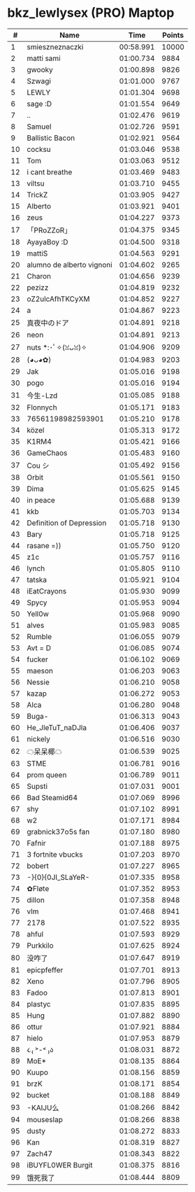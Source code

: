 # bkz_lewlysex (PRO) Maptop

|  # | Name | Time | Points |
|-------------- | -------------- | -------------- | -------------- | 
| 1 | smieszneznaczki | 00:58.991 | 10000 | 
| 2 | matti sami | 01:00.734 | 9884 | 
| 3 | gwooky | 01:00.898 | 9826 | 
| 4 | Szwagi | 01:01.000 | 9767 | 
| 5 | LEWLY | 01:01.304 | 9698 | 
| 6 | sage :D | 01:01.554 | 9649 | 
| 7 | .. | 01:02.476 | 9619 | 
| 8 | Samuel | 01:02.726 | 9591 | 
| 9 | Ballistic Bacon | 01:02.921 | 9564 | 
| 10 | cocksu | 01:03.046 | 9538 | 
| 11 | Tom | 01:03.063 | 9512 | 
| 12 | i cant breathe | 01:03.469 | 9483 | 
| 13 | viltsu | 01:03.710 | 9455 | 
| 14 | TrickZ | 01:03.905 | 9427 | 
| 15 | Alberto | 01:03.921 | 9401 | 
| 16 | zeus | 01:04.227 | 9373 | 
| 17 | 「PRoZZoR」 | 01:04.375 | 9345 | 
| 18 | AyayaBoy :D | 01:04.500 | 9318 | 
| 19 | mattiS | 01:04.563 | 9291 | 
| 20 | alumno de alberto vignoni | 01:04.602 | 9265 | 
| 21 | Charon | 01:04.656 | 9239 | 
| 22 | pezizz | 01:04.819 | 9232 | 
| 23 | oZ2ulcAfhTKCyXM | 01:04.852 | 9227 | 
| 24 | a | 01:04.867 | 9223 | 
| 25 | 真夜中のドア | 01:04.891 | 9218 | 
| 26 | neon | 01:04.891 | 9213 | 
| 27 | nuts *:･ﾟ✧(ꈍᴗꈍ)✧ | 01:04.906 | 9209 | 
| 28 | (◕ᴗ◕✿) | 01:04.983 | 9203 | 
| 29 | Jak | 01:05.016 | 9198 | 
| 30 | pogo | 01:05.016 | 9194 | 
| 31 | 今生-Lzd | 01:05.085 | 9188 | 
| 32 | Flonnych | 01:05.171 | 9183 | 
| 33 | 76561198982593901 | 01:05.210 | 9178 | 
| 34 | közel | 01:05.313 | 9172 | 
| 35 | K1RM4 | 01:05.421 | 9166 | 
| 36 | GameChaos | 01:05.483 | 9160 | 
| 37 | Cou シ | 01:05.492 | 9156 | 
| 38 | Orbit | 01:05.561 | 9150 | 
| 39 | Dima | 01:05.625 | 9145 | 
| 40 | in peace | 01:05.688 | 9139 | 
| 41 | kkb | 01:05.703 | 9134 | 
| 42 | Definition of Depression | 01:05.718 | 9130 | 
| 43 | Bary | 01:05.718 | 9125 | 
| 44 | rasane =)) | 01:05.750 | 9120 | 
| 45 | z1c | 01:05.757 | 9116 | 
| 46 | lynch | 01:05.805 | 9110 | 
| 47 | tatska | 01:05.921 | 9104 | 
| 48 | iEatCrayons | 01:05.930 | 9099 | 
| 49 | Spycy | 01:05.953 | 9094 | 
| 50 | Yell0w | 01:05.968 | 9090 | 
| 51 | alves | 01:05.983 | 9085 | 
| 52 | Rumble | 01:06.055 | 9079 | 
| 53 | Avt = D | 01:06.085 | 9074 | 
| 54 | fucker | 01:06.102 | 9069 | 
| 55 | maeson | 01:06.203 | 9063 | 
| 56 | Nessie | 01:06.210 | 9058 | 
| 57 | kazap | 01:06.272 | 9053 | 
| 58 | Alca | 01:06.280 | 9048 | 
| 59 | Buga- | 01:06.313 | 9043 | 
| 60 | He_JleTuT_naDJla | 01:06.406 | 9037 | 
| 61 | nickely | 01:06.516 | 9030 | 
| 62 | ☁呆呆椰☁ | 01:06.539 | 9025 | 
| 63 | STME | 01:06.781 | 9016 | 
| 64 | prom queen | 01:06.789 | 9011 | 
| 65 | Supsti | 01:07.031 | 9001 | 
| 66 | Bad Steamid64 | 01:07.069 | 8996 | 
| 67 | shy | 01:07.102 | 8991 | 
| 68 | w2 | 01:07.171 | 8984 | 
| 69 | grabnick37o5s fan | 01:07.180 | 8980 | 
| 70 | Fafnir | 01:07.188 | 8975 | 
| 71 | 3 fortnite vbucks | 01:07.203 | 8970 | 
| 72 | bobert | 01:07.227 | 8965 | 
| 73 | -}{0}{0JI_SLaYeR- | 01:07.335 | 8958 | 
| 74 | ✿Fløte | 01:07.352 | 8953 | 
| 75 | dillon | 01:07.358 | 8948 | 
| 76 | vlm | 01:07.468 | 8941 | 
| 77 | 2178 | 01:07.522 | 8935 | 
| 78 | ahful | 01:07.593 | 8929 | 
| 79 | Purkkilo | 01:07.625 | 8924 | 
| 80 | 没咋了 | 01:07.647 | 8919 | 
| 81 | epicpfeffer | 01:07.701 | 8913 | 
| 82 | Xeno | 01:07.796 | 8905 | 
| 83 | Fadoo | 01:07.813 | 8901 | 
| 84 | plastyc | 01:07.835 | 8895 | 
| 85 | Hung | 01:07.882 | 8890 | 
| 86 | ottur | 01:07.921 | 8884 | 
| 87 | hielo | 01:07.953 | 8879 | 
| 88 | ૮₍ ˃-˂ ₎ა | 01:08.031 | 8872 | 
| 89 | MoE* | 01:08.135 | 8864 | 
| 90 | Kuupo | 01:08.156 | 8859 | 
| 91 | brzK | 01:08.171 | 8854 | 
| 92 | bucket | 01:08.188 | 8849 | 
| 93 | -KAIJU么 | 01:08.266 | 8842 | 
| 94 | mouseslap | 01:08.266 | 8838 | 
| 95 | dusty | 01:08.272 | 8833 | 
| 96 | Kan | 01:08.319 | 8827 | 
| 97 | Zach47 | 01:08.343 | 8822 | 
| 98 | iBUYFL0WER Burgit | 01:08.375 | 8816 | 
| 99 | 饿死我了 | 01:08.444 | 8809 | 


